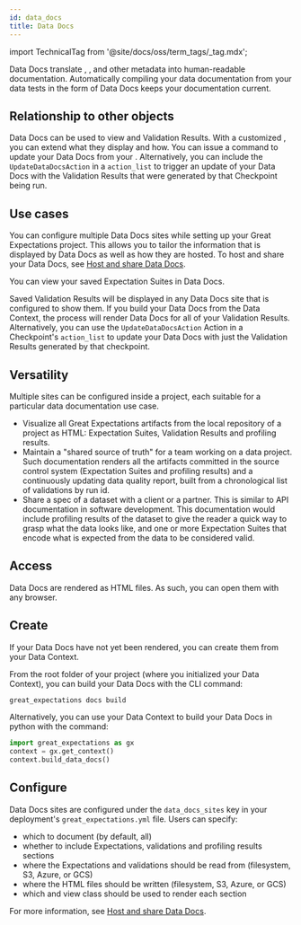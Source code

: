```yaml
---
id: data_docs
title: Data Docs
---
```


import TechnicalTag from '@site/docs/oss/term_tags/_tag.mdx';

Data Docs translate <TechnicalTag relative="../" tag="expectation" text="Expectations" />, <TechnicalTag relative="../" tag="validation_result" text="Validation Results" />, and other metadata into human-readable documentation. Automatically compiling your data documentation from your data tests in the form of Data Docs keeps your documentation current.

## Relationship to other objects

Data Docs can be used to view <TechnicalTag relative="../" tag="expectation_suite" text="Expectation Suites" /> and Validation Results.  With a customized <TechnicalTag relative="../" tag="renderer" text="Renderer" />, you can extend what they display and how.  You can issue a command to update your Data Docs from your <TechnicalTag relative="../" tag="data_context" text="Data Context" />.  Alternatively, you can include the `UpdateDataDocsAction` <TechnicalTag relative="../" tag="action" text="Action" /> in a <TechnicalTag relative="../" tag="checkpoint" text="Checkpoint's" /> `action_list` to trigger an update of your Data Docs with the Validation Results that were generated by that Checkpoint being run. 

## Use cases

You can configure multiple Data Docs sites while setting up your Great Expectations project.  This allows you to tailor the information that is displayed by Data Docs as well as how they are hosted.  To host and share your Data Docs, see [Host and share Data Docs](/docs/oss/guides/setup/configuring_data_docs/host_and_share_data_docs).

You can view your saved Expectation Suites in Data Docs.  

Saved Validation Results will be displayed in any Data Docs site that is configured to show them.  If you build your Data Docs from the Data Context, the process will render Data Docs for all of your Validation Results.  Alternatively, you can use the `UpdateDataDocsAction` Action in a Checkpoint's `action_list` to update your Data Docs with just the Validation Results generated by that checkpoint.

## Versatility

Multiple sites can be configured inside a project, each suitable for a particular data documentation use case.

- Visualize all Great Expectations artifacts from the local repository of a project as HTML: Expectation Suites,
   Validation Results and profiling results.
- Maintain a "shared source of truth" for a team working on a data project. Such documentation renders all the
   artifacts committed in the source control system (Expectation Suites and profiling results) and a continuously
   updating data quality report, built from a chronological list of validations by run id.
- Share a spec of a dataset with a client or a partner. This is similar to API documentation in software development.
   This documentation would include profiling results of the dataset to give the reader a quick way to grasp what the
   data looks like, and one or more Expectation Suites that encode what is expected from the data to be considered
   valid.

## Access

Data Docs are rendered as HTML files.  As such, you can open them with any browser.

## Create

If your Data Docs have not yet been rendered, you can create them from your Data Context.

From the root folder of your project (where you initialized your Data Context), you can build your Data Docs with the CLI command:

```bash title="Terminal command"
great_expectations docs build
```

Alternatively, you can use your Data Context to build your Data Docs in python with the command:
```python title="Python code"
import great_expectations as gx
context = gx.get_context()
context.build_data_docs()
```

## Configure

Data Docs sites are configured under the `data_docs_sites` key in your deployment's `great_expectations.yml` file. Users can specify:

- which <TechnicalTag relative="../" tag="datasource" text="Data Sources" /> to document (by default, all)
- whether to include Expectations, validations and profiling results sections
- where the Expectations and validations should be read from (filesystem, S3, Azure, or GCS)
- where the HTML files should be written (filesystem, S3, Azure, or GCS)
- which <TechnicalTag relative="../" tag="renderer" text="Renderer" /> and view class should be used to render each section

For more information, see [Host and share Data Docs](/docs/oss/guides/setup/configuring_data_docs/host_and_share_data_docs).
